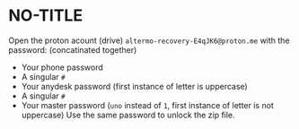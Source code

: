 # NO-TITLE

Open the proton acount (drive) `altermo-recovery-E4qJK6@proton.me` with the password: (concatinated together)
+ Your phone password
+ A singular `#`
+ Your anydesk password (first instance of letter is uppercase)
+ A singular `#`
+ Your master password (`uno` instead of `1`, first instance of letter is not uppercase)
Use the same password to unlock the zip file.
